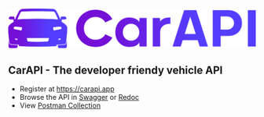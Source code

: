 ![](carapi.png?raw=true)

## CarAPI - The developer friendy vehicle API

- Register at https://carapi.app
- Browse the API in [Swagger](https://carapi.app/api) or [Redoc](https://carapi.app/api?doctype=redoc)
- View [Postman Collection](postman_collection.json)
